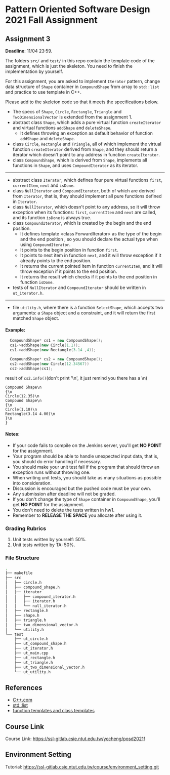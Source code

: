 # Pattern Oriented Software Design 2021 Fall Assignment

## Assignment 3

__Deadline__: 11/04 23:59.

The folders `src/` and `test/` in this repo contain the template code of the
assignment, which is just the skeleton. 
You need to finish the implementation by yourself. 

For this assignment, you are asked to implement `Iterator` pattern, change data 
structure of `Shape` container in `CompoundShape` from array to `std::list` and 
practice to use template in C++.

Please add to the skeleton code so that it meets the specifications below.
- The specs of `Shape`, `Circle`, `Rectangle`, `Triangle` and 
  `TwoDimensionalVector` is extended from the assignment 1.
- abstract class `Shape`, which adds a pure virtual function `createIterator` 
  and virtual functions `addShape` and `deleteShape`.
  - It defines throwing an exception as default behavior of function `addShape`
    and `deleteShape`. 
- class `Circle`, `Rectangle` and `Triangle`, all of which implement the
  virtual function `createIterator` derived from `Shape`, and they should return 
  a iterator which doesn't point to any address in function `createIterator`.
- class `CompoundShape`, which is derived from `Shape`, implements all functions 
  in `Shape`, and uses `CompoundIterator` as its iterator.
---
- abstract class `Iterator`, which defines four pure virtual functions `first`, 
  `currentItem`, `next` and `isDone`.
- class `NullIterator` and `CompoundIterator`, both of which are derived from
  `Iterator`, that is, they should implement all pure functions defined in 
  `Iterator`.
- class `NullIterator`, which doesn't point to any address, so it will throw 
  exception when its functions: `first`, `currentItem` and `next` are called, 
  and its function `isDone` is always true.
- class `CompoundIterator`, which is created by the begin and the end position. 
  - It defines template \<class ForwardIterator> as the type of the begin and 
    the end position , so you should declare the actual type when using 
    `CompoundIterator`.
  - It points to the begin position in function `first`. 
  - It points to next item in function `next`, and it will throw exception if it 
    already points to the end position.
  - It returns the current pointed item in function `currentItem`, and it will 
    throw exception if it points to the end position.
  - It returns the result which checks if it points to the end position in 
    function `isDone`.
- tests of `NullIterator` and `CompoundIterator` should be written in 
  `ut_iterator.h`.
---
- file `utility.h`, where there is a function `SelectShape`, which accepts two
  arguments: a `Shape` object and a constraint, and it will return the first 
  matched `Shape` object.

#### Example:

``` c++
  CompoundShape* cs1 = new CompoundShape();
  cs1->addShape(new Circle(1.1));
  cs1->addShape(new Rectangle(3.14 ,4));

  CompoundShape* cs2 = new CompoundShape();
  cs2->addShape(new Circle(12.34567))
  cs2->addShape(cs1);
```

result of `cs2.info()`(don't print '\n', it just remind you there has a \n)
```
Compound Shape\n
{\n
Circle(12.35)\n
Compound Shape\n
{\n
Circle(1.10)\n
Rectangle(3.14 4.00)\n
}\n
}
```

#### Notes:
- If your code fails to compile on the Jenkins server, you'll get **NO POINT** 
  for the assignment.
- Your program should be able to handle unexpected input data, that is, you
  should do error handling if necessary.
- You should make your unit test fail if the program that should throw an 
  exception runs without throwing one.
- When writing unit tests, you should take as many situations as possible into
  consideration.
- Discussion is encouraged but the pushed code must be your own.
- Any submission after deadline will not be graded.
- If you don't change the type of `Shape` container in `CompoundShape`, you'll 
  get **NO POINT** for the assignment.
- You don't need to delete the tests written in hw1.
- Remember to **RELEASE THE SPACE** you allocate after using it.

### Grading Rubrics
1. Unit tests written by yourself: 50%.
2. Unit tests written by TA: 50%.

### File Structure

  ```bash
  .
  ├── makefile
  ├── src
  │   ├── circle.h
  │   ├── compound_shape.h
  │   ├── iterator
  │   │   ├── compound_iterator.h
  │   │   ├── iterator.h
  │   │   └── null_iterator.h
  │   ├── rectangle.h
  │   ├── shape.h
  │   ├── triangle.h
  │   ├── two_dimensional_vector.h
  │   └── utility.h
  └── test
      ├── ut_circle.h
      ├── ut_compound_shape.h
      ├── ut_iterator.h
      ├── ut_main.cpp
      ├── ut_rectangle.h
      ├── ut_triangle.h
      ├── ut_two_dimensional_vector.h
      └── ut_utility.h
  ```

## References
- [C++.com](http://www.cplusplus.com/reference/)
- [std::list](http://www.cplusplus.com/reference/list/list/)
- [function templates and class templates](https://www.cplusplus.com/doc/oldtutorial/templates/)

## Course Link
Course Link: https://ssl-gitlab.csie.ntut.edu.tw/yccheng/posd2021f

## Environment Setting
Tutorial: https://ssl-gitlab.csie.ntut.edu.tw/course/environment_setting.git
